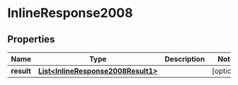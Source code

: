 
# InlineResponse2008

## Properties
Name | Type | Description | Notes
------------ | ------------- | ------------- | -------------
**result** | [**List&lt;InlineResponse2008Result1&gt;**](InlineResponse2008Result1.md) |  |  [optional]



